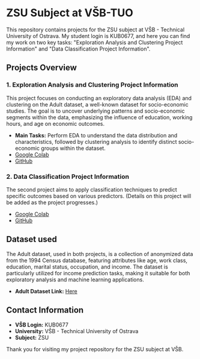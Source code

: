 # ZSU Subject at VŠB-TUO

This repository contains projects for the ZSU subject at VŠB - Technical University of Ostrava. My student login is KUB0677, and here you can find my work on two key tasks: "Exploration Analysis and Clustering Project Information" and "Data Classification Project Information".

## Projects Overview

### 1. Exploration Analysis and Clustering Project Information

This project focuses on conducting an exploratory data analysis (EDA) and clustering on the Adult dataset, a well-known dataset for socio-economic studies. The goal is to uncover underlying patterns and socio-economic segments within the data, emphasizing the influence of education, working hours, and age on economic outcomes.

- **Main Tasks:** Perform EDA to understand the data distribution and characteristics, followed by clustering analysis to identify distinct socio-economic groups within the dataset.
- [Google Colab](https://colab.research.google.com/github/JaKuBisz/ZSU/blob/master/EDA_Clustering.ipynb)
- [GitHub](https://github.com/JaKuBisz/ZSU/blob/master/EDA_Clustering.ipynb)

### 2. Data Classification Project Information

The second project aims to apply classification techniques to predict specific outcomes based on various predictors. (Details on this project will be added as the project progresses.)
- [Google Colab](https://colab.research.google.com/github/JaKuBisz/ZSU/blob/master/Classification.ipynb)
- [GitHub](https://github.com/JaKuBisz/ZSU/blob/master/Classification.ipynb)

## Dataset used

The Adult dataset, used in both projects, is a collection of anonymized data from the 1994 Census database, featuring attributes like age, work class, education, marital status, occupation, and income. The dataset is particularly utilized for income prediction tasks, making it suitable for both exploratory analysis and machine learning applications.

- **Adult Dataset Link:** [Here](https://archive.ics.uci.edu/dataset/2/adult)

## Contact Information

- **VŠB Login:** KUB0677
- **University:** VŠB - Technical University of Ostrava
- **Subject:** ZSU

Thank you for visiting my project repository for the ZSU subject at VŠB.

